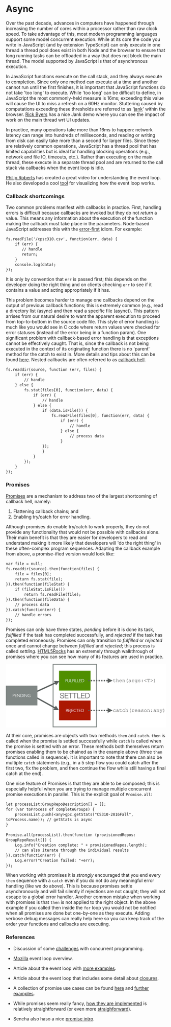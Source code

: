 # Async

Over the past decade, advances in computers have happened through increasing the number of cores within a processor rather than raw clock speed. To take advantage of this, most modern programming languages support some model concurrent execution. While at its core the code you write in JavaScript (and by extension TypeScript) can only execute in one thread a thread pool does exist in both Node and the browser to ensure that long running tasks can be offloaded in a way that does not block the main thread. The model supported by JavaScript is that of asynchronous execution. 

<!---
TODO: call stack / heap / queue / event loop figure
--->

In JavaScript functions execute on the call stack, and they always execute to completion. Since only one method can execute at a time and another cannot run until the first finishes, it is important that JavaScript functions do not take 'too long' to execute. While 'too long' can be difficult to define, in JavaScript the most commonly-held measure is 16ms; exceeding this value will cause the UI to miss a refresh on a 60Hz monitor. Stuttering caused by computations exceeding these thresholds are referred to as '[jank](http://www.html5rocks.com/en/tutorials/speed/rendering/)' within the browser. [Rick Byers](rbyers.github.io/scroll-latency.html) has a nice Jank demo where you can see the impact of work on the main thread wrt UI updates.

In practice, many operations take more than 16ms to happen: network latency can range into hundreds of milliseconds, and reading or writing from disk can easily take more than a second for larger files. Since these are relatively common operations, JavaScript has a thread pool that has limited capabilities but is ideal for handling blocking operations (e.g., network and file IO, timeouts, etc.). Rather than executing on the main thread, these execute in a separate thread pool and are returned to the call stack via callbacks when the event loop is idle.

<!---
### JavaScript event loop example

TODO: EXAMPLE
--->

[Philip Roberts](https://www.youtube.com/watch?v=8aGhZQkoFbQ) has created a great video for understanding the event loop. He also developed a cool [tool](http://latentflip.com/loupe/) for visualizing how the event loop works.

### Callback shortcomings

Two common problems manifest with callbacks in practice. First, handling errors is difficult because callbacks are invoked but they do not _return_ a value. This means any information about the execution of the function making the callback must take place in the parameters. Node-based JavaScript addresses this with the [error-first](http://fredkschott.com/post/2014/03/understanding-error-first-callbacks-in-node-js/) idiom. For example:

```
fs.readFile('/cpsc310.csv', function(err, data) {
	if (err) {
	   // handle
	   return;
	}
  	console.log(data);
});
```

It is only by convention that ```err``` is passed first; this depends on the developer doing the right thing and on clients checking ```err``` to see if it contains a value and acting appropriately if it has.

This problem becomes harder to manage one callbacks depend on the output of previous callback functions; this is extremely common (e.g., read a directory list (async) and then read a specific file (async)). This pattern arrises from our natural desire to want the apparent execution to proceed from top-to-bottom in the source code file. This style of error handling is much like you would see in C code where return values were checked for error statuses (instead of the error being in a function param). One significant problem with callback-based error handling is that exceptions cannot be effectively caught. That is, since the callback is not being executed in the context of its originating function there is no 'parent' method for the catch to exist in. More details and tips about this can be found [here](https://ruben.verborgh.org/blog/2012/12/31/asynchronous-error-handling-in-javascript/). Nested callbacks are often referred to as [callback hell](http://callbackhell.com/).

```
fs.readdir(source, function (err, files) {
  	if (err) {
    	// handle
  	} else {
  		fs.stat(files[0], function(err, data) {
  			if (err) {
  				// handle
  			} else {
  				if (data.isFile()) {
    				fs.readFile(files[0], function(err, data) {
    					if (err) {
	    					// handle
	    				} else {
	    					// process data
	    				}
       			});
  				}
  			}
     	});
  	}
});
```

### Promises

[Promises](http://colintoh.com/blog/staying-sane-with-asynchronous-programming-promises-and-generators) are a mechanism to address two of the largest shortcoming of callback hell, namely:

1. Flattening callback chains; and
1. Enabling try/catch for error handling.

Although promises do enable try/catch to work properly, they do not provide any functionality that would not be possible with callbacks alone. Their main benefit is that they are easier for developers to read and understand making it more likely that developers will 'do the right thing' in these often-complex program sequences. Adapting the callback example from above, a promise-ified version would look like:

```
var file = null;
fs.readdir(source).then(function(files) {
	file = files[0];
  	return fs.stat(file);
}).then(function(fileStat) {
  	if (fileStat.isFile())
  		return fs.readFile(file);
}).then(function(fileData) {
	// process data
}).catch(function(err) {
	// handle errors
});
```

Promises can only have three states, _pending_ before it is done its task, _fulfilled_ if the task has completed successfully, and _rejected_ if the task has completed erroneously. Promises can only transition to _fulfilled_ or _rejected_ once and cannot change between _fulfilled_ and _rejected_; this process is called _settling_. [HTML5Rocks](http://www.html5rocks.com/en/tutorials/es6/promises/) has an extremely through walkthrough of promises where you can see how many of its features are used in practice.

<img src="./figures/promise-states.png" width="512px" alt="promise states">

At their core, promises are objects with two methods ```then``` and ```catch```. ```then``` is called when the promise is settled successfully while ```catch``` is called when the promise is settled with an error. These methods both themselves return promises enabling them to be chained as in the example above (three ```then``` functions called in sequence). It is important to note that there can also be multiple ```catch``` statements (e.g., in a 5 step flow you could catch after the first two, fix the problem, and then continue the flow while still having a final catch at the end).

One nice feature of Promises is that they are able to be composed; this is especially helpful when you are trying to manage multiple concurrent promise executions in parallel. This is the explicit goal of ```Promise.all```:

```
let processList:GroupRepoDescription[] = [];
for (var toProcess of completeGroups) {
	processList.push(<any>gpc.getStats("CS310-2016Fall", toProcess.name)); // getStats is async
}

Promise.all(processList).then(function (provisionedRepos: GroupRepoResult[]) {
	Log.info("Creation complete: " + provisionedRepos.length);
	// can also iterate through the individual results
}).catch(function(err) {
	Log.error("Creation failed: "+err);
});
```

When working with promises it is _strongly_ encouraged that you end every ```then``` sequence with a ```catch``` even if you do not do any meaningful error handling (like we do above). This is because promises settle asynchronously and will fail silently if rejections are not caught; they will not escape to a global error handler. Another common mistake when working with promises is that ```then``` is not applied to the right object. In the above example if you called then inside the ```for``` loop you would not be notified when all promises are done but one-by-one as they execute. Adding verbose debug messages can really help here so you can keep track of the order your functions and callbacks are executing.

### References

* Discussion of some [challenges](https://www.quora.com/What-is-the-difference-between-deadlock-and-livelock-deadlock-infinite-recursion-and-starvation/answer/Akash-Kava) with concurrent programming.

* [Mozilla](https://developer.mozilla.org/en/docs/Web/JavaScript/EventLoop) event loop overview.

* Article about the event loop with [more examples](http://altitudelabs.com/blog/what-is-the-javascript-event-loop/).

* Article about the event loop that includes some detail about [closures](http://blog.carbonfive.com/2013/10/27/the-javascript-event-loop-explained/).

* A collection of promise use cases can be found [here](http://exploringjs.com/es6/ch_promises.html) and [further examples](https://www.promisejs.org/patterns/). 

* While promises seem really fancy, [how they are implemented](http://www.mattgreer.org/articles/promises-in-wicked-detail/) is relatively straightforward (or even more [straighforward](https://www.promisejs.org/implementing/)).

* Sencha also haso   a nice [promise intro](https://www.sencha.com/blog/asynchronous-javascript-promises/).





